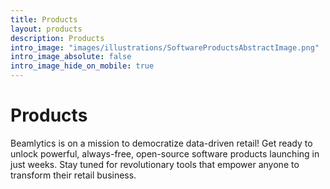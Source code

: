 ```yaml
---
title: Products 
layout: products
description: Products
intro_image: "images/illustrations/SoftwareProductsAbstractImage.png"
intro_image_absolute: false
intro_image_hide_on_mobile: true
---
```


# Products

Beamlytics is on a mission to democratize data-driven retail! Get ready to unlock powerful, always-free, open-source software products launching in just weeks. Stay tuned for revolutionary tools that empower anyone to transform their retail business.
